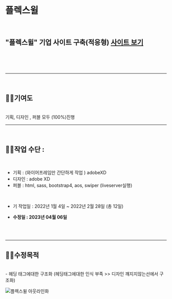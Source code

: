 # 플렉스윌

<br>

## "플렉스윌" 기업 사이트 구축(적응형) [사이트 보기](https://flexwill.netlify.app/pagelist.html)

<br>
<br><br>

----

<br>

## 🧑‍🎤기여도

<br>
기획, 디자인 , 퍼블 모두 (100%)진행

-----
<br>

## 🧑‍🎤작업 수단 : 
<br>

- 기획 : (와이어프레임만 간단하게 작업 ) adobeXD
- 디자인  :  adobe XD 
- 퍼블 : html, sass, bootstrap4, aos, swiper (liveserver실행)
<br>

- 기 작업일 : 2022년 1월 4일 ~ 2022년 2월 28일 (총 12일)

- **수정일 : 2023년 04월 06일**
<br>
<br>

-----

## 🧑‍🎤수정목적
<br>
- 헤딩 태그에대한 구조화 (헤딩태그에대한 인식 부족 >> 디자인 꺠지지않는선에서 구조화) 

![플렉스윌 아웃라인화](https://user-images.githubusercontent.com/71423463/230309393-a97aa6e6-42f4-4df6-ae96-b09882225b95.PNG)


